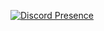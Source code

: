 [![Discord Presence](https://lanyard-profile-readme.vercel.app/api/493878038505979904?bg=31241a&borderRadius=6px)](https://lanyard-visualizer.netlify.app/493878038505979904)
